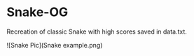 # Snake-OG
Recreation of classic Snake with high scores saved in data.txt.


![Snake Pic](Snake example.png)
